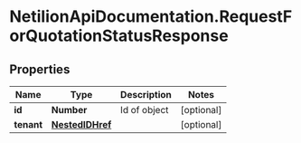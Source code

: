 # NetilionApiDocumentation.RequestForQuotationStatusResponse

## Properties
Name | Type | Description | Notes
------------ | ------------- | ------------- | -------------
**id** | **Number** | Id of object | [optional] 
**tenant** | [**NestedIDHref**](NestedIDHref.md) |  | [optional] 


